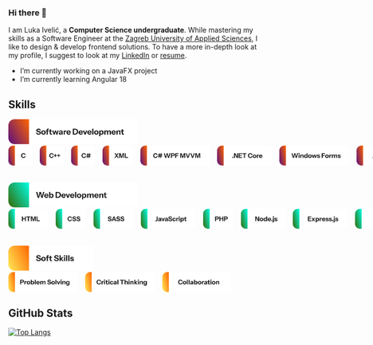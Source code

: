 ### Hi there 👋
I am Luka Ivelić, a **Computer Science undergraduate**. While mastering my skills as a Software Engineer at the <a href="https://www.tvz.hr/en/">Zagreb University of Applied Sciences<a/>, 
I like to design & develop frontend solutions. To have a more in-depth look at my profile, I suggest to look at my <a href="https://www.linkedin.com/in/luka-iveli%C4%87-b55074227/">LinkedIn<a/> or <a href="profile-content/ivelicluka_github_cv.pdf">resume<a/>.

- I’m currently working on a JavaFX project
- I’m currently learning Angular 18

## Skills
<img src="profile-icons/Frame 48.png" alt="LinkedIn" height="50">
<div style="display:flex; gap:1rem">
  <img src="profile-icons/Frame 49.png" alt="LinkedIn" height="40">
  <img src="profile-icons/Frame 50.png" alt="LinkedIn" height="40">
  <img src="profile-icons/Frame 51.png" alt="LinkedIn" height="40">
  <img src="profile-icons/Frame 52.png" alt="LinkedIn" height="40">
  <img src="profile-icons/Frame 53.png" alt="LinkedIn" height="40">
  <img src="profile-icons/Frame 54.png" alt="LinkedIn" height="40">
  <img src="profile-icons/Frame 55.png" alt="LinkedIn" height="40">
  <img src="profile-icons/Frame 56.png" alt="LinkedIn" height="40">
  <img src="profile-icons/Frame 57.png" alt="LinkedIn" height="40">
  <img src="profile-icons/Frame 58.png" alt="LinkedIn" height="40">
</div>
<br><br/>
<img src="profile-icons/Frame 59.png" alt="LinkedIn" height="50">
<div style="display:flex; gap:1rem">
  <img src="profile-icons/Frame 70.png" alt="LinkedIn" height="40">
  <img src="profile-icons/Frame 71.png" alt="LinkedIn" height="40">
  <img src="profile-icons/Frame 72.png" alt="LinkedIn" height="40">
  <img src="profile-icons/Frame 73.png" alt="LinkedIn" height="40">
  <img src="profile-icons/Frame 74.png" alt="LinkedIn" height="40">
  <img src="profile-icons/Frame 75.png" alt="LinkedIn" height="40">
  <img src="profile-icons/Frame 76.png" alt="LinkedIn" height="40">
  <img src="profile-icons/Frame 77.png" alt="LinkedIn" height="40">
  <img src="profile-icons/Frame 78.png" alt="LinkedIn" height="40">
  <img src="profile-icons/Frame 79.png" alt="LinkedIn" height="40">
  <img src="profile-icons/Frame 80.png" alt="LinkedIn" height="40">
</div>
<br><br/>
<img src="profile-icons/Frame 81.png" alt="LinkedIn" height="50">
<div style="display:flex; gap:1rem">
  <img src="profile-icons/Frame 82.png" alt="LinkedIn" height="40">
  <img src="profile-icons/Frame 83.png" alt="LinkedIn" height="40">
  <img src="profile-icons/Frame 84.png" alt="LinkedIn" height="40">
</div>

##

## GitHub Stats
[![Top Langs](https://github-readme-stats.vercel.app/api/top-langs/?username=LukaIvelic&layout=compact)](https://github.com/deepajarout)


<!--
**LukaIvelic/LukaIvelic** is a ✨ _special_ ✨ repository because its `README.md` (this file) appears on your GitHub profile.

Here are some ideas to get you started:

- 🔭 I’m currently working on ...
- 🌱 I’m currently learning ...
- 👯 I’m looking to collaborate on ...
- 🤔 I’m looking for help with ...
- 💬 Ask me about ...
- 📫 How to reach me: ...
- 😄 Pronouns: ...
- ⚡ Fun fact: ...
-->
